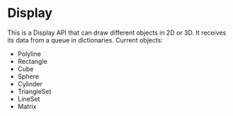 # Display
This is a Display API that can draw different objects in 2D or 3D. It receives its data from a queue in dictionaries.
Current objects: 
  * Polyline
  * Rectangle
  * Cube
  * Sphere
  * Cylinder
  * TriangleSet
  * LineSet
  * Matrix
